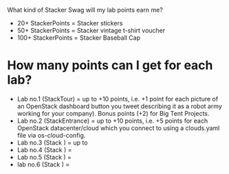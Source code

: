 What kind of Stacker Swag will my lab points earn me?

 - 20+ StackerPoints = Stacker stickers
 - 50+ StackerPoints = Stacker vintage t-shirt voucher
 - 100+ StackerPoints = Stacker Baseball Cap

# How many points can I get for each lab?

 - Lab no.1 (StackTour) = up to +10 points, i.e. +1 point for each picture of an OpenStack dashboard button you tweet describing it as a robot army working for your company).  Bonus points (+2) for Big Tent Projects.
 - Lab no.2 (StackEntrance) = up to +10 points, i.e. +5 points for each OpenStack datacenter/cloud which you connect to using a clouds.yaml file via os-cloud-config.
 - Lab no.3 (Stack ) = up to 
 - Lab no.4 (Stack ) = 
 - Lab no.5 (Stack ) = 
 - lab no.6 (Stack ) = 


 

